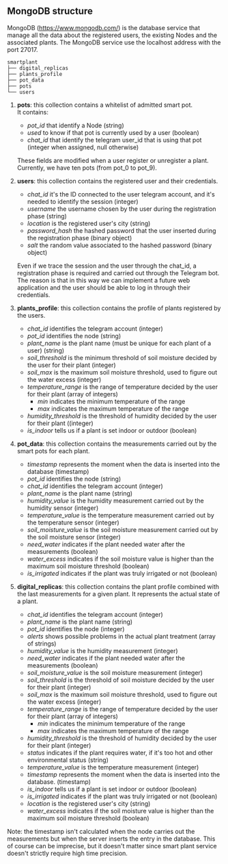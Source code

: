 ## MongoDB structure
MongoDB (https://www.mongodb.com/) is the database service that manage all the data about the registered users, 
the existing Nodes and the associated plants.
The MongoDB service use the localhost address with the port 27017.
```
smartplant
├── digital_replicas
├── plants_profile
├── pot_data
├── pots
└── users
```
1) **pots**: this collection contains a whitelist of admitted smart pot.  
It contains:  
    - *pot_id* that identify a Node (string)
    - *used* to know if that pot is currently used by a user (boolean)  
    - *chat_id* that identify the telegram user_id that is using that pot (integer when assigned, null otherwise) 

   These fields are modified when a user register or unregister a plant.
Currently, we have ten pots (from pot_0 to pot_9).


2) **users**: this collection contains the registered user and their credentials.
    - *chat_id* it's the ID connected to the user telegram account, and it's needed to identify the session (integer)
    - *username* the username chosen by the user during the registration phase (string)
    - *location* is the registered user's city (string)
    - *password_hash* the hashed password that the user inserted during the registration phase (binary object)
    - *salt* the random value associated to the hashed password (binary object)
  
   Even if we trace the session and the user through the chat_id, a registration phase is required and carried out through the Telegram bot.
The reason is that in this way we can implement a future web application and the user should be able to log in through their credentials.


3) **plants_profile**: this collection contains the profile of plants registered by the users.
    - *chat_id* identifies the telegram account (integer)
    - *pot_id* identifies the node (string)
    - *plant_name* is the plant name (must be unique for each plant of a user) (string)
    - *soil_threshold* is the minimum threshold of soil moisture decided by the user for their plant (integer)
    - *soil_max* is the maximum soil moisture threshold, used to figure out the water excess (integer)
    - *temperature_range* is the range of temperature decided by the user for their plant (array of integers)
      - *min* indicates the minimum temperature of the range
      - *max* indicates the maximum temperature of the range
    - *humidity_threshold* is the threshold of humidity decided by the user for their plant ((integer)
    - *is_indoor* tells us if a plant is set indoor or outdoor (boolean)


4) **pot_data**: this collection contains the measurements carried out by the smart pots for each plant.
   - *timestamp* represents the moment when the data is inserted into the database (timestamp)
   - *pot_id* identifies the node (string)
   - *chat_id* identifies the telegram account (integer)
   - *plant_name* is the plant name (string)
   - *humidity_value* is the humidity measurement carried out by the humidity sensor (integer)
   - *temperature_value* is the temperature measurement carried out by the temperature sensor (integer)
   - *soil_moisture_value* is the soil moisture measurement carried out by the soil moisture sensor (integer)
   - *need_water* indicates if the plant needed water after the measurements (boolean)
   - *water_excess* indicates if the soil moisture value is higher than the maximum soil moisture threshold (boolean)
   - *is_irrigated* indicates if the plant was truly irrigated or not (boolean)


5) **digital_replicas**: this collection contains the plant profile combined with the last measurements for a given plant. It represents the actual state of a plant.
   - *chat_id* identifies the telegram account (integer)
   - *plant_name* is the plant name (string)
   - *pot_id* identifies the node (integer)
   - *alerts* shows possible problems in the actual plant treatment (array of strings)
   - *humidity_value* is the humidity measurement (integer)
   - *need_water* indicates if the plant needed water after the measurements (boolean)
   - *soil_moisture_value* is the soil moisture measurement (integer)
   - *soil_threshold* is the threshold of soil moisture decided by the user for their plant (integer)
   - *soil_max* is the maximum soil moisture threshold, used to figure out the water excess (integer)
    - *temperature_range* is the range of temperature decided by the user for their plant (array of integers)
      - *min* indicates the minimum temperature of the range
      - *max* indicates the maximum temperature of the range
    - *humidity_threshold* is the threshold of humidity decided by the user for their plant (integer)
   - *status* indicates if the plant requires water, if it's too hot and other environmental status (string)
   - *temperature_value* is the temperature measurement (integer)
   - *timestamp* represents the moment when the data is inserted into the database. (timestamp)
   - *is_indoor* tells us if a plant is set indoor or outdoor (boolean)
   - *is_irrigated* indicates if the plant was truly irrigated or not (boolean)
   - *location* is the registered user's city (string)
   - *water_excess* indicates if the soil moisture value is higher than the maximum soil moisture threshold (boolean)

Note: the timestamp isn't calculated when the node carries out the measurements but when the server inserts the entry in the database.
This of course can be imprecise, but it doesn't matter since smart plant service doesn't strictly require high time precision.
